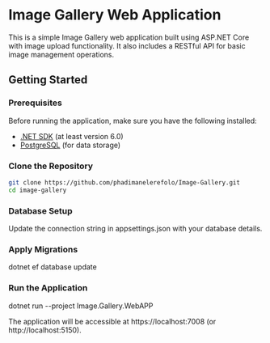 # Image Gallery Web Application

This is a simple Image Gallery web application built using ASP.NET Core with image upload functionality. It also includes a RESTful API for basic image management operations.

## Getting Started

### Prerequisites

Before running the application, make sure you have the following installed:

- [.NET SDK](https://dotnet.microsoft.com/download) (at least version 6.0)
- [PostgreSQL](https://www.postgresql.org/) (for data storage)

### Clone the Repository

```bash
git clone https://github.com/phadimanelerefolo/Image-Gallery.git
cd image-gallery
```
### Database Setup

Update the connection string in appsettings.json with your database details.

### Apply Migrations

dotnet ef database update

### Run the Application

dotnet run --project Image.Gallery.WebAPP

The application will be accessible at https://localhost:7008 (or http://localhost:5150).